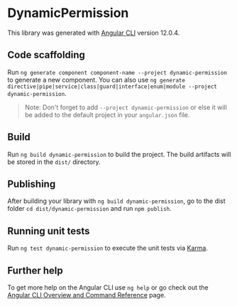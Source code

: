 # DynamicPermission

This library was generated with [Angular CLI](https://github.com/angular/angular-cli) version 12.0.4.

## Code scaffolding

Run `ng generate component component-name --project dynamic-permission` to generate a new component. You can also use `ng generate directive|pipe|service|class|guard|interface|enum|module --project dynamic-permission`.
> Note: Don't forget to add `--project dynamic-permission` or else it will be added to the default project in your `angular.json` file. 

## Build

Run `ng build dynamic-permission` to build the project. The build artifacts will be stored in the `dist/` directory.

## Publishing

After building your library with `ng build dynamic-permission`, go to the dist folder `cd dist/dynamic-permission` and run `npm publish`.

## Running unit tests

Run `ng test dynamic-permission` to execute the unit tests via [Karma](https://karma-runner.github.io).

## Further help

To get more help on the Angular CLI use `ng help` or go check out the [Angular CLI Overview and Command Reference](https://angular.io/cli) page.
